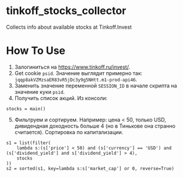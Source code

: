 # tinkoff_stocks_collector
Collects info about available stocks at Tinkoff.Invest

# How To Use
1. Залогиниться на https://www.tinkoff.ru/invest/.
2. Get cookie `psid`. Значение выглядит примерно так: `jqqp8akVZMzsaER83vR5jDc3y9g5NHtt.m1-prod-api46`.
3. Заменить значение переменной `SESSION_ID` в начале скрипта на значение куки `psid`.
4. Получить список акций. Из консоли:
```
stocks = main()
```
5. Фильтруем и сортируем. Например: цена < 50, только USD, дивидендная доходность больше 4 (но в Тинькове она странно считается). Сортировка по капитализации.
```
s1 = list(filter(
    lambda s:(s['price'] < 50) and (s['currency'] == 'USD') and (s['dividend_yield'] and s['dividend_yield'] > 4),
    stocks
))
s2 = sorted(s1, key=lambda s:s['market_cap'] or 0, reverse=True)
```

